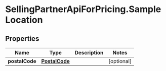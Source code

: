# SellingPartnerApiForPricing.SampleLocation

## Properties
Name | Type | Description | Notes
------------ | ------------- | ------------- | -------------
**postalCode** | [**PostalCode**](PostalCode.md) |  | [optional] 


